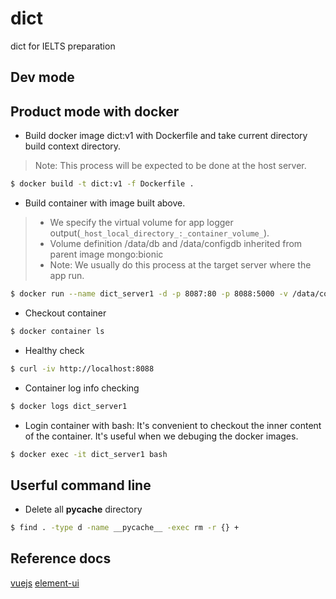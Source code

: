 # dict
dict for IELTS preparation

## Dev mode




## Product mode with docker
- Build docker image dict:v1 with Dockerfile and take current directory build context directory.
> Note: This process will be expected to be done at the host server.
```bash
$ docker build -t dict:v1 -f Dockerfile .
```

- Build container with image built above.
> * We specify the virtual volume for app logger output(`_host_local_directory_:_container_volume_`).
> * Volume definition /data/db and /data/configdb inherited from parent image mongo:bionic
> * Note: We usually do this process at the target server where the app run.
```bash
$ docker run --name dict_server1 -d -p 8087:80 -p 8088:5000 -v /data/container/db:/data/db -v /data/container/configdb:/data/configdb dict:v1
```
- Checkout container
```bash
$ docker container ls
```
- Healthy check
```bash
$ curl -iv http://localhost:8088
```
- Container log info checking
```bash
$ docker logs dict_server1
```
- Login container with bash: It's convenient to checkout the inner content of the container. It's useful when we debuging the docker images.
```bash
$ docker exec -it dict_server1 bash 
```

## Userful command line
- Delete all __pycache__ directory
```bash
$ find . -type d -name __pycache__ -exec rm -r {} +
```

## Reference docs
[vuejs](https://vuejs.org/v2/guide/)
[element-ui](https://element.eleme.cn/#/zh-CN)


